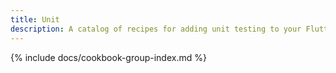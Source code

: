 ```yaml
---
title: Unit
description: A catalog of recipes for adding unit testing to your Flutter app.
---
```


{% include docs/cookbook-group-index.md %}

